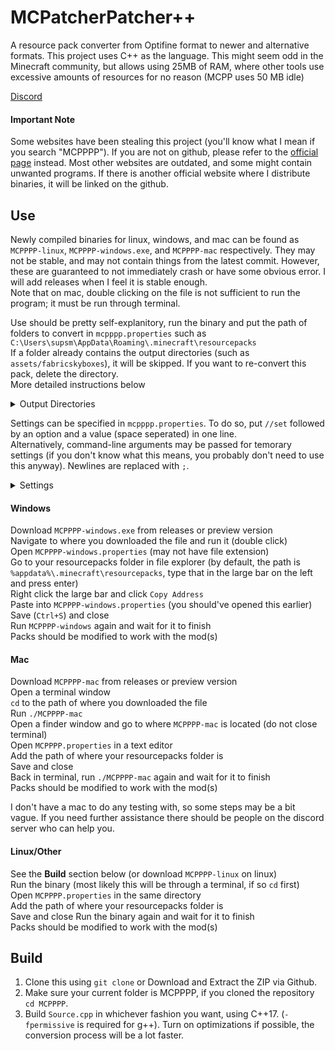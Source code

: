 # MCPatcherPatcher++
A resource pack converter from Optifine format to newer and alternative formats. This project uses C++ as the language. This might seem odd in the Minecraft community, but allows using 25MB of RAM, where other tools use excessive amounts of resources for no reason (MCPP uses 50 MB idle)  
  
[Discord](https://discord.gg/waXJDswsaR)  

#### Important Note
Some websites have been stealing this project (you'll know what I mean if you search "MCPPPP"). If you are not on github, please refer to the [official page](https://github.com/supsm/MCPPPP) instead. Most other websites are outdated, and some might contain unwanted programs. If there is another official website where I distribute binaries, it will be linked on the github.  

## Use
Newly compiled binaries for linux, windows, and mac can be found as `MCPPPP-linux`, `MCPPPP-windows.exe`, and `MCPPPP-mac` respectively. They may not be stable, and may not contain things from the latest commit. However, these are guaranteed to not immediately crash or have some obvious error. I will add releases when I feel it is stable enough.  
Note that on mac, double clicking on the file is not sufficient to run the program; it must be run through terminal.  
  
Use should be pretty self-explanitory, run the binary and put the path of folders to convert in `mcpppp.properties` such as `C:\Users\supsm\AppData\Roaming\.minecraft\resourcepacks`  
If a folder already contains the output directories (such as `assets/fabricskyboxes`), it will be skipped. If you want to re-convert this pack, delete the directory.  
More detailed instructions below  
<details>
  <summary>Output Directories</summary>

  Fabricskyboxes: `assets/fabricskyboxes/sky`  
  Variated Mob Textures: `assets/minecraft/varied/textures/entity`  
</details>

Settings can be specified in `mcpppp.properties`. To do so, put `//set` followed by an option and a value (space seperated) in one line.  
Alternatively, command-line arguments may be passed for temorary settings (if you don't know what this means, you probably don't need to use this anyway). Newlines are replaced with `;`.  
<details>
  <summary>Settings</summary>

  | Name              | Values/Type      | Description                                                                                                            | Default    |
  |:-----------------:|:----------------:|:----------------------------------------------------------------------------------------------------------------------:|:----------:|
  | `pauseOnExit`    | `true`, `false` | Wait for enter/key to be pressed once execution has been finished                                                      | `true`    |
  | `log`             | String           | A log file where logs will be stored                                                                                   | `log.txt` |
  | `timestamp`      | `true`, `false` | Timestamp console (Logs will always be timestamped)                                                                    | `false`   |
  | `autoDeleteTemp` | `true`, `false` | Automatically delete `mcpppp-temp` folder on startup                                                                  | `false`  |
  | `outputLevel`    | Integer, `1-5`   | How much info should be outputted <br>`1` - Spam <br>`2` - Info <br>`3` - Important <br>`4` - Warning <br>`5` - Error | `3`       |
  | `logLevel`       | Integer, `1-5`   | Same as `outputLevel`, but for logs <br>Has no effect if no log file is set                                           | `2`       |
  | `deleteSource`   | `true`, `false` | Delete source (optifine/mcpatcher) files when done converting. The pack will no longer be able to re-convert           | `false`   |
</details>

#### Windows
Download `MCPPPP-windows.exe` from releases or preview version  
Navigate to where you downloaded the file and run it (double click)  
Open `MCPPPP-windows.properties` (may not have file extension)  
Go to your resourcepacks folder in file explorer (by default, the path is `%appdata%\.minecraft\resourcepacks`, type that in the large bar on the left and press enter)  
Right click the large bar and click `Copy Address`  
Paste into `MCPPPP-windows.properties` (you should've opened this earlier)  
Save (`Ctrl+S`) and close  
Run `MCPPPP-windows` again and wait for it to finish  
Packs should be modified to work with the mod(s)  

#### Mac
Download `MCPPPP-mac` from releases or preview version  
Open a terminal window  
`cd` to the path of where you downloaded the file  
Run `./MCPPPP-mac`  
Open a finder window and go to where `MCPPPP-mac` is located (do not close terminal)  
Open `MCPPPP.properties` in a text editor  
Add the path of where your resourcepacks folder is  
Save and close  
Back in terminal, run `./MCPPPP-mac` again and wait for it to finish  
Packs should be modified to work with the mod(s)  

I don't have a mac to do any testing with, so some steps may be a bit vague. If you need further assistance there should be people on the discord server who can help you.  

#### Linux/Other
See the **Build** section below (or download `MCPPPP-linux` on linux)  
Run the binary (most likely this will be through a terminal, if so `cd` first)  
Open `MCPPPP.properties` in the same directory  
Add the path of where your resourcepacks folder is  
Save and close
Run the binary again and wait for it to finish  
Packs should be modified to work with the mod(s)  


## Build
1. Clone this using `git clone` or Download and Extract the ZIP via Github.  
2. Make sure your current folder is MCPPPP, if you cloned the repository `cd MCPPPP`.  
3. Build `Source.cpp` in whichever fashion you want, using C++17. (`-fpermissive` is required for g++). Turn on optimizations if possible, the conversion process will be a lot faster.  
